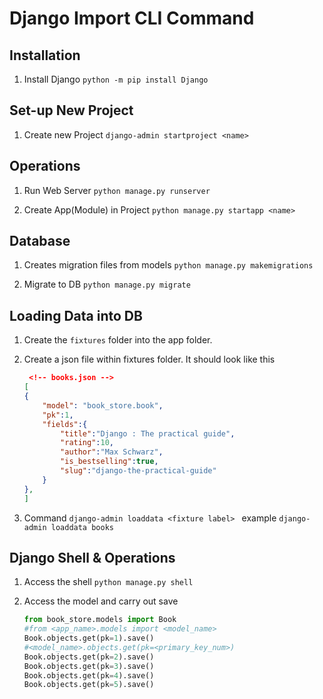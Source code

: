 # Django Import CLI Command

## Installation

1. Install Django ```python -m pip install Django```


## Set-up New Project

1. Create new Project ```django-admin startproject <name>```


## Operations


1. Run Web Server ```python manage.py runserver```

2. Create App(Module) in Project ```python manage.py startapp <name>```


## Database

1. Creates migration files from models ```python manage.py makemigrations```

2. Migrate to DB ```python manage.py migrate```


## Loading Data into DB

1. Create the ```fixtures``` folder into the app folder.

2. Create a json file within fixtures folder. It should look like this

   
    ```json
     <!-- books.json -->
    [
    {
        "model": "book_store.book",
        "pk":1,
        "fields":{
            "title":"Django : The practical guide",
            "rating":10,
            "author":"Max Schwarz",
            "is_bestselling":true,
            "slug":"django-the-practical-guide"
        }
    },
    ]
    ```

3. Command ```django-admin loaddata <fixture label> ``` example ```django-admin loaddata books```

## Django Shell & Operations

1. Access the shell ```python manage.py shell``` 

2. Access the model and carry out save

    ```py
    from book_store.models import Book
    #from <app_name>.models import <model_name>
    Book.objects.get(pk=1).save()
    #<model_name>.objects.get(pk=<primary_key_num>)
    Book.objects.get(pk=2).save()
    Book.objects.get(pk=3).save()
    Book.objects.get(pk=4).save()
    Book.objects.get(pk=5).save()
    ```